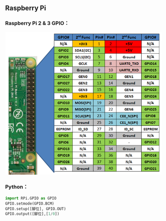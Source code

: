 ## Raspberry Pi
### Raspberry Pi 2 & 3 GPIO：
![Raspberry Pi 3 GPIO](https://github.com/kkldream/Markdown/blob/main/image/Raspberry%20Pi%203%20GPIO.png)

### Python：
```python
import RPi.GPIO as GPIO
GPIO.setmode(GPIO.BCM)
GPIO.setup([腳位], GPIO.OUT)
GPIO.output([腳位],[1/0])
```
